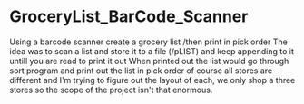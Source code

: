 # GroceryList_BarCode_Scanner
Using a barcode scanner create a grocery list /then print in pick order
The idea was to scan a list and store it to a file (/pLIST) and keep appending to it untill you are read to print it out
When printed out the list would go through sort program and print out the list in pick order
of course all stores are different and I'm trying to figure out the layout of each, we only shop a three stores so the scope of the project isn't that enormous.
